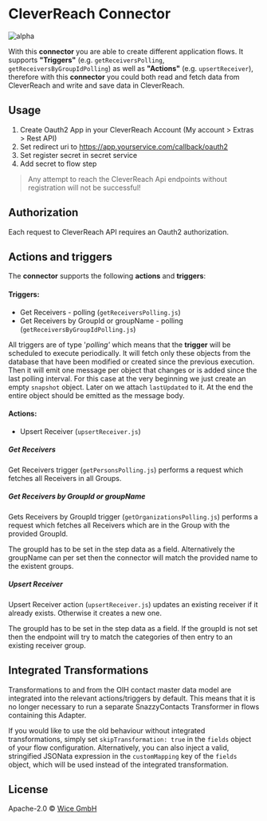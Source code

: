 # CleverReach Connector

![alpha](https://img.shields.io/badge/Status-Alpha-yellow.svg)

With this **connector** you are able to create different application flows. It supports **"Triggers"** (e.g. ``getReceiversPolling``, ``getReceiversByGroupIdPolling``) as well as **"Actions"** (e.g. ``upsertReceiver``), therefore with this **connector** you could both read and fetch data from CleverReach and write and save data in CleverReach.

## Usage

1. Create Oauth2 App in your CleverReach Account (My account > Extras > Rest API)
2. Set redirect uri to https://app.yourservice.com/callback/oauth2
3. Set register secret in secret service
4. Add secret to flow step

> Any attempt to reach the CleverReach Api endpoints without registration will not be successful!

## Authorization

Each request to CleverReach API requires an Oauth2 authorization.


## Actions and triggers
The **connector** supports the following **actions** and **triggers**:

#### Triggers:
  - Get Receivers - polling (```getReceiversPolling.js```)
  - Get Receivers by GroupId or groupName - polling (```getReceiversByGroupIdPolling.js```)

  All triggers are of type '*polling'* which means that the **trigger** will be scheduled to execute periodically. It will fetch only these objects from the database that have been modified or created since the previous execution. Then it will emit one message per object that changes or is added since the last polling interval. For this case at the very beginning we just create an empty `snapshot` object. Later on we attach ``lastUpdated`` to it. At the end the entire object should be emitted as the message body.

#### Actions:
  - Upsert Receiver (```upsertReceiver.js```)


##### Get Receivers

Get Receivers trigger (```getPersonsPolling.js```) performs a request which fetches all Receivers in all Groups.

##### Get Receivers by GroupId or groupName

Gets Receivers by GroupId trigger (```getOrganizationsPolling.js```) performs a request which fetches all Receivers which are in the Group with the provided GroupId.

The groupId has to be set in the step data as a field. Alternatively the groupName can per set then the connector will match the provided name to the existent groups.

##### Upsert Receiver

Upsert Receiver action (``upsertReceiver.js``) updates an existing receiver if it already exists. Otherwise it creates a new one.

The groupId has to be set in the step data as a field. If the groupId is not set then the endpoint will try to match the categories of then entry to an existing receiver group.

## Integrated Transformations

Transformations to and from the OIH contact master data model are integrated into the relevant actions/triggers by default. This means that it is no longer necessary to run a separate SnazzyContacts Transformer in flows containing this Adapter.

If you would like to use the old behaviour without integrated transformations, simply set `skipTransformation: true` in the `fields` object of your flow configuration. Alternatively, you can also inject a valid, stringified JSONata expression in the `customMapping` key of the `fields` object, which will be used instead of the integrated transformation.


## License

Apache-2.0 © [Wice GmbH](https://wice.de/)
